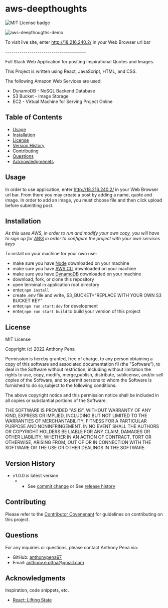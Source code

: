 # aws-deepthoughts
![MIT License badge](https://img.shields.io/badge/license-MIT_License-green)

![aws-deepthougths-demo](https://user-images.githubusercontent.com/79285555/167049872-7473790d-3ed0-4fc8-96be-1a212ffbcfbf.gif)

To visit live site, enter http://18.216.240.2/ in your Web Browser url bar

<p> ---------------------------------------- </p>
Full Stack Web Application for positing Inspirational Quotes and Images.

This Project is written using React, JavaScript, HTML, and CSS.

The following Amazon Web Services are used:
- DynamoDB - NoSQL Backend Database
- S3 Bucket - Image Storage
- EC2 - Virtual Machine for Serving Project Online

## Table of Contents

- [Usage](#usage)
- [Installation](#installation)
- [License](#license)
- [Version History](#version)
- [Contributing](#contributing)
- [Questions](#questions)
- [Acknowledgmenets](#acknowledgments)

## Usage

In order to use application, enter http://18.216.240.2/ in your Web Browser url bar. From there you may create a post by adding a name, quote and image. In order to add an image, you must choose file and then click upload before submitting post.

## Installation

*As this uses AWS, in order to run and modify your own copy, you will have to sign up for [AWS](https://aws.amazon.com) in order to configure the project with your own services keys*

To install on your machine for your own use:

- make sure you have [Node](https://nodejs.dev/) downloaded on your machine
- make sure you have [AWS CLI](https://docs.aws.amazon.com/cli/latest/userguide/getting-started-install.html) downloaded on your machine
- make sure you have [DynamoDB](https://aws.amazon.com/dynamodb/) downloaded on your machine
- download, fork, or clone this repository
- open terminal in application root directory
- enter,`npm install`
- create .env file and write, S3_BUCKET="REPLACE WITH YOUR OWN S3 BUCKET KEY"
- enter,`npm run start:dev` for development
- enter,`npm run start build` to build your version of this project

## License

MIT License

Copyright (c) 2022 Anthony Pena

Permission is hereby granted, free of charge, to any person obtaining a copy of this software and associated documentation fil (the "Software"), to deal in the Software without restriction, including without limitation the rights to use, copy, modify, merge,publish, distribute, sublicense, and/or sell copies of the Software, and to permit persons to whom the Software is furnished to do so,subject to the following conditions:

The above copyright notice and this permission notice shall be included in all copies or substantial portions of the Software.

THE SOFTWARE IS PROVIDED "AS IS", WITHOUT WARRANTY OF ANY KIND, EXPRESS OR IMPLIED, INCLUDING BUT NOT LIMITED TO THE WARRANTIES OF MERCHANTABILITY, FITNESS FOR A PARTICULAR PURPOSE AND NONINFRINGEMENT. IN NO EVENT SHALL THE AUTHORS OR COPYRIGHT HOLDERS BE LIABLE FOR ANY CLAIM, DAMAGES OR OTHER LIABILITY, WHETHER IN AN ACTION OF CONTRACT, TORT OR OTHERWISE, ARISING FROM, OUT OF OR IN CONNECTION WITH THE SOFTWARE OR THE USE OR OTHER DEALINGS IN THE SOFTWARE.

## Version History

- v1.0.0 is latest version
  - - See [commit change](https://github.com/anthonypena97/aws-deepthoughts/commits/main) or See [release history](https://github.com/anthonypena97/aws-deepthoughts/releases)

## Contributing

Please refer to the [Contributor Covenenant](https://www.contributor-covenant.org/) for guidelines on contributing on this project.

## Questions

For any inquiries or questions, please contact Anthony Pena via:

- GitHub: [anthonypena97](https://github.com/anthonypena97)
- Email: <anthony.e.p3na@gmail.com>

## Acknowledgments

Inspiration, code snippets, etc.

- [React: Lifting State](https://reactjs.org/docs/lifting-state-up.html)
